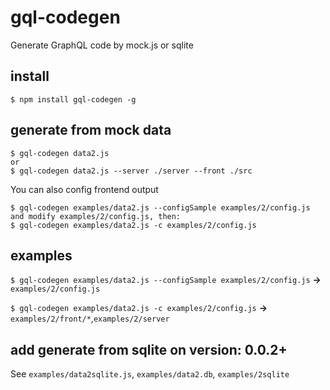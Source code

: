 # gql-codegen

Generate GraphQL code by mock.js or sqlite

## install

```
$ npm install gql-codegen -g
```

## generate from mock data

```
$ gql-codegen data2.js
or
$ gql-codegen data2.js --server ./server --front ./src
```

You can also config frontend output

```
$ gql-codegen examples/data2.js --configSample examples/2/config.js
and modify examples/2/config.js, then:
$ gql-codegen examples/data2.js -c examples/2/config.js
```

## examples

`$ gql-codegen examples/data2.js --configSample examples/2/config.js`
**->** 
`examples/2/config.js`


`$ gql-codegen examples/data2.js -c examples/2/config.js`
**->**
`examples/2/front/*`,`examples/2/server`

## add generate from sqlite on version: 0.0.2+

See `examples/data2sqlite.js`, `examples/data2.db`, `examples/2sqlite`